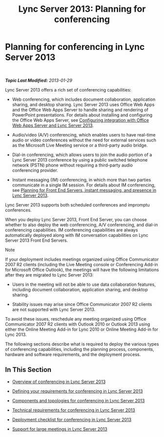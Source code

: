 ﻿---
title: 'Lync Server 2013: Planning for conferencing'
TOCTitle: Planning for conferencing
ms:assetid: 983a272a-e1b3-4d70-8f84-836b092fe526
ms:mtpsurl: https://technet.microsoft.com/en-us/library/Gg398781(v=OCS.15)
ms:contentKeyID: 48184937
ms.date: 07/23/2014
mtps_version: v=OCS.15
---

<div data-xmlns="http://www.w3.org/1999/xhtml">

<div class="topic" data-xmlns="http://www.w3.org/1999/xhtml" data-msxsl="urn:schemas-microsoft-com:xslt" data-cs="http://msdn.microsoft.com/en-us/">

<div data-asp="http://msdn2.microsoft.com/asp">

# Planning for conferencing in Lync Server 2013

</div>

<div id="mainSection">

<div id="mainBody">

<span> </span>

_**Topic Last Modified:** 2013-01-29_

Lync Server 2013 offers a rich set of conferencing capabilities:

  - Web conferencing, which includes document collaboration, application sharing, and desktop sharing. Lync Server 2013 uses Office Web Apps and the Office Web Apps Server to handle sharing and rendering of PowerPoint presentations. For details about installing and configuring the Office Web Apps Server, see [Configuring integration with Office Web Apps Server and Lync Server 2013](lync-server-2013-enabling-office-web-apps-server-and-lync-server-2013.md).

  - Audio/video (A/V) conferencing, which enables users to have real-time audio or video conferences without the need for external services such as the Microsoft Live Meeting service or a third-party audio bridge.

  - Dial-in conferencing, which allows users to join the audio portion of a Lync Server 2013 conference by using a public switched telephone network (PSTN) phone without requiring a third-party audio conferencing provider.

  - Instant messaging (IM) conferencing, in which more than two parties communicate in a single IM session. For details about IM conferencing, see [Planning for Front End Servers, instant messaging, and presence in Lync Server 2013](lync-server-2013-planning-for-front-end-servers-instant-messaging-and-presence.md).

Lync Server 2013 supports both scheduled conferences and impromptu conferences.

When you deploy Lync Server 2013, Front End Server, you can choose whether to also deploy the web conferencing, A/V conferencing, and dial-in conferencing capabilities. IM conferencing capabilities are always automatically deployed along with IM conversation capabilities on Lync Server 2013 Front End Servers.

<div>


> [!NOTE]  
> If your deployment includes meetings organized using Office Communicator 2007 R2 clients (including the Live Meeting console or Conferencing Add-in for Microsoft Office Outlook), the meetings will have the following limitations after they are migrated to Lync Server 2013: 
> <UL>
> <LI>
> <P>Users in the meeting will not be able to use data collaboration features, including document collaboration, application sharing, and desktop sharing.</P>
> <LI>
> <P>Stability issues may arise since Office Communicator 2007 R2 clients are not supported with Lync Server 2013.</P></LI></UL>To avoid these issues, reschedule any meeting organized using Office Communicator 2007 R2 clients with Outlook 2010 or Outlook 2013 using either the Online Meeting Add-in for Lync 2010 or Online Meeting Add-in for Lync 2013.



</div>

The following sections describe what is required to deploy the various types of conferencing capabilities, including the planning process, components, hardware and software requirements, and the deployment process.

<div>

## In This Section

  - [Overview of conferencing in Lync Server 2013](lync-server-2013-overview-of-conferencing.md)

  - [Defining your requirements for conferencing in Lync Server 2013](lync-server-2013-defining-your-requirements-for-conferencing.md)

  - [Components and topologies for conferencing in Lync Server 2013](lync-server-2013-components-and-topologies-for-conferencing.md)

  - [Technical requirements for conferencing in Lync Server 2013](lync-server-2013-technical-requirements-for-conferencing.md)

  - [Deployment checklist for conferencing in Lync Server 2013](lync-server-2013-deployment-checklist-for-conferencing.md)

  - [Support for large meetings in Lync Server 2013](lync-server-2013-support-for-large-meetings.md)

</div>

</div>

<span> </span>

</div>

</div>

</div>

